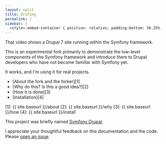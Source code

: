 ```yaml
---
layout: split
title: Drufony
permalink: /
sidebar: |
  <style>.embed-container { position: relative; padding-bottom: 56.25%; padding-top: 30px; height: 0; overflow: hidden; max-width: 100%; height: auto; } .embed-container iframe, .embed-container object, .embed-container embed { position: absolute; top: 0; left: 0; width: 100%; height: 100%; }</style><div class='embed-container'><iframe src='http://www.youtube.com/embed/w8NLRFLQQnA' frameborder='0' allowfullscreen></iframe></div>
---
```


<p class="lead">That video shows a Drupal 7 site running within the Symfony framework.</p>

This is an experimental fork primarily to demonstrate the low-level components of the Symfony framework and introduce them to Drupal developers who have not become familiar with Symfony yet.

It works, and I'm using it for real projects.

  * [About the fork and the forker][1]
  * [Why do this? Is this a good idea?][2]
  * [How it is done][3]
  * [Installation][4]

   [1]: {{ site.baseurl }}/about
   [2]: {{ site.baseurl }}/why
   [3]: {{ site.baseurl }}/how
   [4]: {{ site.baseurl }}/install

This project was briefly named [Symfony Drupal][5].

   [5]: https://twitter.com/bangpoundebooks/status/416592740978524160

I appreciate your thoughtful feedback on this documentation and the code. Please [open an issue][6].

   [6]: https://github.com/drufony/drufony/issues
